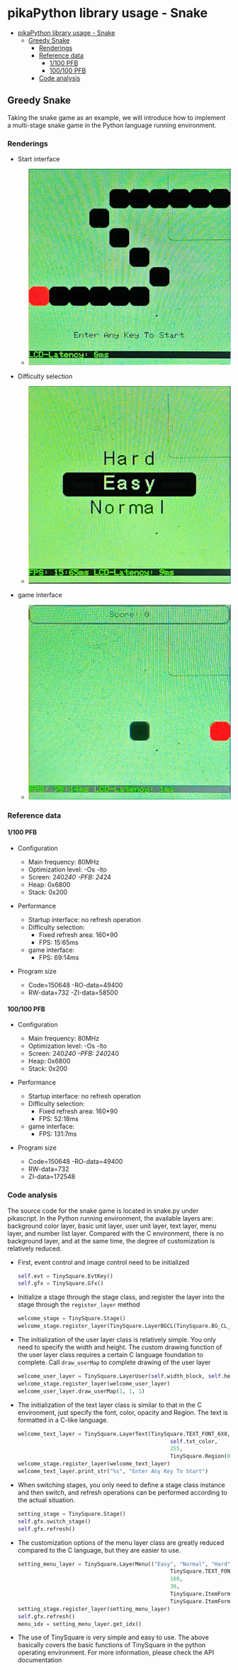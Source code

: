 # pikaPython library usage - Snake

- [pikaPython library usage - Snake](#pikapython-library-usage---snake)
  - [Greedy Snake](#greedy-snake)
    - [Renderings](#renderings)
    - [Reference data](#reference-data)
      - [1/100 PFB](#1100-pfb)
      - [100/100 PFB](#100100-pfb)
    - [Code analysis](#code-analysis)

## Greedy Snake

Taking the snake game as an example, we will introduce how to implement a multi-stage snake game in the Python language running environment.

### Renderings

- Start interface
   - ![snake_start](./image/snake_start.jpg)

- Difficulty selection
   - ![snake_difficulty](./image/snake_difficulty.jpg)

- game interface
   - ![snake_game](./image/snake_game.jpg)

### Reference data

#### 1/100 PFB

- Configuration
   - Main frequency: 80MHz
   - Optimization level: -Os -lto
   - Screen: 240*240
   -PFB: 24*24
   - Heap: 0x6800
   - Stack: 0x200

- Performance
   - Startup interface: no refresh operation
   - Difficulty selection:
     - Fixed refresh area: 160*90
     - FPS: 15:65ms
   - game interface:
     - FPS: 69:14ms

- Program size
   - Code=150648
   -RO-data=49400
   - RW-data=732
   -ZI-data=58500

#### 100/100 PFB

- Configuration
   - Main frequency: 80MHz
   - Optimization level: -Os -lto
   - Screen: 240*240
   -PFB: 240*240
   - Heap: 0x6800
   - Stack: 0x200

- Performance
   - Startup interface: no refresh operation
   - Difficulty selection:
     - Fixed refresh area: 160*90
     - FPS: 52:18ms
   - game interface:
     - FPS: 131:7ms

- Program size
   - Code=150648
   -RO-data=49400
   - RW-data=732
   - ZI-data=172548

### Code analysis

The source code for the snake game is located in snake.py under pikascript. In the Python running environment, the available layers are: background color layer, basic unit layer, user unit layer, text layer, menu layer, and number list layer. Compared with the C environment, there is no background layer, and at the same time, the degree of customization is relatively reduced.

- First, event control and image control need to be initialized
     ```python
     self.evt = TinySquare.EvtKey()
     self.gfx = TinySquare.Gfx()
     ```

- Initialize a stage through the stage class, and register the layer into the stage through the `register_layer` method
     ```python
     welcome_stage = TinySquare.Stage()
     welcome_stage.register_layer(TinySquare.LayerBGCL(TinySquare.BG_CL_NORMAL, self.bg_color, 255, self.screen_region, None, None))
     ```

- The initialization of the user layer class is relatively simple. You only need to specify the width and height. The custom drawing function of the user layer class requires a certain C language foundation to complete. Call `draw_userMap` to complete drawing of the user layer
     ```python
     welcome_user_layer = TinySquare.LayerUser(self.width_block, self.height_block)
     welcome_stage.register_layer(welcome_user_layer)
     welcome_user_layer.draw_userMap(1, 1, 1)
     ```

- The initialization of the text layer class is similar to that in the C environment, just specify the font, color, opacity and Region. The text is formatted in a C-like language.
     ```python
     welcome_text_layer = TinySquare.LayerText(TinySquare.TEXT_FONT_6X8,
                                                     self.txt_color,
                                                     255,
                                                     TinySquare.Region(0, 192, 240, 24))
     welcome_stage.register_layer(welcome_text_layer)
     welcome_text_layer.print_str("%s", "Enter Any Key To Start")
     ```

- When switching stages, you only need to define a stage class instance and then switch, and refresh operations can be performed according to the actual situation.
     ```python
     setting_stage = TinySquare.Stage()
     self.gfx.switch_stage()
     self.gfx.refresh()
     ```

- The customization options of the menu layer class are greatly reduced compared to the C language, but they are easier to use.
     ```python
     setting_menu_layer = TinySquare.LayerMenu(("Easy", "Normal", "Hard"),
                                                     TinySquare.TEXT_FONT_16X24,
                                                     160,
                                                     30,
                                                     TinySquare.ItemFormat(self.bg_color, self.txt_color, 255),
                                                     TinySquare.ItemFormat(self.txt_color, self.bg_color, 255))
     setting_stage.register_layer(setting_menu_layer)
     self.gfx.refresh()
     menu_idx = setting_menu_layer.get_idx()
     ```

- The use of TinySquare is very simple and easy to use. The above basically covers the basic functions of TinySquare in the python operating environment. For more information, please check the API documentation
